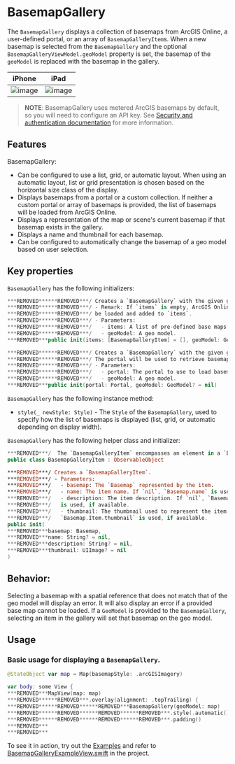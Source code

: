 # BasemapGallery

The `BasemapGallery` displays a collection of basemaps from ArcGIS Online, a user-defined portal, or an array of `BasemapGalleryItem`s. When a new basemap is selected from the `BasemapGallery` and the optional `BasemapGalleryViewModel.geoModel` property is set, the basemap of the `geoModel` is replaced with the basemap in the gallery.

|iPhone|iPad|
|:--:|:--:|
|![image](https:***REMOVED***user-images.githubusercontent.com/3998072/202764289-9fce4772-b75b-4726-8020-cd2757bf8c8b.png)|![image](https:***REMOVED***user-images.githubusercontent.com/3998072/202764359-07fc6265-723f-490b-a412-25350e7b3c76.png)|

> **NOTE**: BasemapGallery uses metered ArcGIS basemaps by default, so you will need to configure an API key. See [Security and authentication documentation](https:***REMOVED***developers.arcgis.com/documentation/mapping-apis-and-services/security/#api-keys) for more information.

## Features

BasemapGallery:

- Can be configured to use a list, grid, or automatic layout. When using an automatic layout, list or grid presentation is chosen based on the horizontal size class of the display.
- Displays basemaps from a portal or a custom collection. If neither a custom portal or array of basemaps is provided, the list of basemaps will be loaded from ArcGIS Online.
- Displays a representation of the map or scene's current basemap if that basemap exists in the gallery.
- Displays a name and thumbnail for each basemap.
- Can be configured to automatically change the basemap of a geo model based on user selection.

## Key properties

`BasemapGallery` has the following initializers:

```swift
***REMOVED******REMOVED***/ Creates a `BasemapGallery` with the given geo model and array of basemap gallery items.
***REMOVED******REMOVED***/ - Remark: If `items` is empty, ArcGIS Online's developer basemaps will
***REMOVED******REMOVED***/ be loaded and added to `items`.
***REMOVED******REMOVED***/ - Parameters:
***REMOVED******REMOVED***/   - items: A list of pre-defined base maps to display.
***REMOVED******REMOVED***/   - geoModel: A geo model.
***REMOVED***public init(items: [BasemapGalleryItem] = [], geoModel: GeoModel? = nil)
```

```swift
***REMOVED******REMOVED***/ Creates a `BasemapGallery` with the given geo model and portal.
***REMOVED******REMOVED***/ The portal will be used to retrieve basemaps.
***REMOVED******REMOVED***/ - Parameters:
***REMOVED******REMOVED***/   - portal: The portal to use to load basemaps.
***REMOVED******REMOVED***/   - geoModel: A geo model.
***REMOVED***public init(portal: Portal, geoModel: GeoModel? = nil)
```

`BasemapGallery` has the following instance method:

- `style(_ newStyle: Style)` - The `Style` of the `BasemapGallery`, used to specify how the list of basemaps is displayed (list, grid, or automatic depending on display width).

`BasemapGallery` has the following helper class and initializer:

```swift
***REMOVED***/  The `BasemapGalleryItem` encompasses an element in a `BasemapGallery`.
public class BasemapGalleryItem : ObservableObject

***REMOVED***/ Creates a `BasemapGalleryItem`.
***REMOVED***/ - Parameters:
***REMOVED***/   - basemap: The `Basemap` represented by the item.
***REMOVED***/   - name: The item name. If `nil`, `Basemap.name` is used, if available.
***REMOVED***/   - description: The item description. If `nil`, `Basemap.Item.description`
***REMOVED***/   is used, if available.
***REMOVED***/   - thumbnail: The thumbnail used to represent the item. If `nil`,
***REMOVED***/   `Basemap.Item.thumbnail` is used, if available.
public init(
***REMOVED***basemap: Basemap,
***REMOVED***name: String? = nil,
***REMOVED***description: String? = nil,
***REMOVED***thumbnail: UIImage? = nil
)

```

## Behavior:

Selecting a basemap with a spatial reference that does not match that of the geo model will display an error. It will also display an error if a provided base map cannot be loaded. If a `GeoModel` is provided to the `BasemapGallery`, selecting an item in the gallery will set that basemap on the geo model.

## Usage

### Basic usage for displaying a `BasemapGallery`.

```swift
@StateObject var map = Map(basemapStyle: .arcGISImagery)

var body: some View {
***REMOVED***MapView(map: map)
***REMOVED******REMOVED***.overlay(alignment: .topTrailing) {
***REMOVED******REMOVED******REMOVED***BasemapGallery(geoModel: map)
***REMOVED******REMOVED******REMOVED******REMOVED***.style(.automatic())
***REMOVED******REMOVED******REMOVED******REMOVED***.padding()
***REMOVED***
***REMOVED***
```

To see it in action, try out the [Examples](../../Examples) and refer to [BasemapGalleryExampleView.swift](../../Examples/Examples/BasemapGalleryExampleView.swift) in the project.
